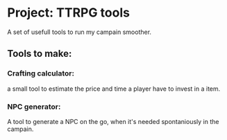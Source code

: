 # Project: TTRPG tools

A set of usefull tools to run my campain smoother.

## Tools to make:

### Crafting calculator:
a small tool to estimate the price and time a player have to invest in a item.

### NPC generator:
A tool to generate a NPC on the go, when it's needed spontaniously in the campain.

